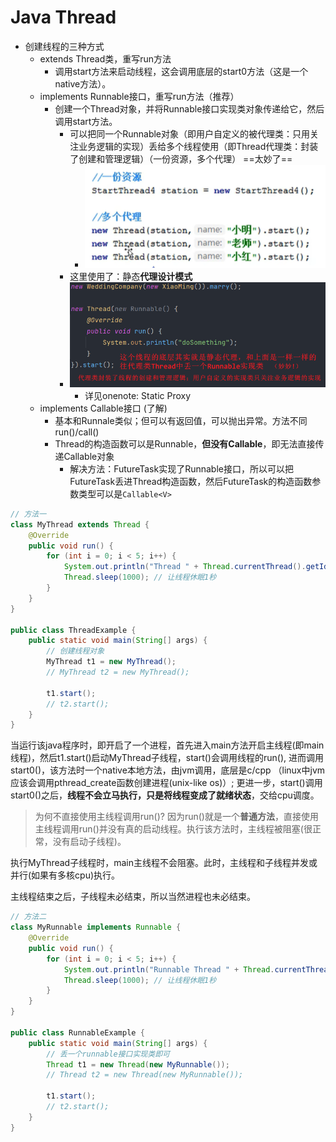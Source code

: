 # Java Thread

* 创建线程的三种方式
  * extends Thread类，重写run方法
    * 调用start方法来启动线程，这会调用底层的start0方法（这是一个native方法）。
  * implements Runnable接口，重写run方法（推荐）
    * 创建一个Thread对象，并将Runnable接口实现类对象传递给它，然后调用start方法。
      * 可以把同一个Runnable对象（即用户自定义的被代理类：只用关注业务逻辑的实现）丢给多个线程使用（即Thread代理类：封装了创建和管理逻辑）（一份资源，多个代理） ==太妙了==
        * ![picture 0](../images/47183e58ad94304f65901c4ffa16a944390e2761fce0cc176a729a43c566cb84.png)  
      * 这里使用了：静态**代理设计模式**
      * ![picture 1](../images/201740b20c191d51ffd42bc1a2972512ad5a64743acd687c47daf28f79f1b94d.png)  
        * 详见onenote: Static Proxy
  * implements Callable接口 (了解)
    * 基本和Runnale类似；但可以有返回值，可以抛出异常。方法不同run()/call()
    * Thread的构造函数可以是Runnable，**但没有Callable**，即无法直接传递Callable对象
      * 解决方法：FutureTask实现了Runnable接口，所以可以把FutureTask丢进Thread构造函数，然后FutureTask的构造函数参数类型可以是`Callable<V>`

```java
// 方法一
class MyThread extends Thread {
    @Override
    public void run() {
        for (int i = 0; i < 5; i++) {
            System.out.println("Thread " + Thread.currentThread().getId() + " is running");
            Thread.sleep(1000); // 让线程休眠1秒
        }
    }
}

public class ThreadExample {
    public static void main(String[] args) {
        // 创建线程对象
        MyThread t1 = new MyThread();
        // MyThread t2 = new MyThread();
        
        t1.start();
        // t2.start();
    }
}
```

当运行该java程序时，即开启了一个进程，首先进入main方法开启主线程(即main线程)，然后t1.start()启动MyThread子线程，start()会调用线程的run(), 进而调用start0()，该方法时一个native本地方法，由jvm调用，底层是c/cpp （linux中jvm应该会调用pthread_create函数创建进程(unix-like os)）; 
更进一步，start()调用start0()之后，**线程不会立马执行，只是将线程变成了就绪状态**，交给cpu调度。
> 为何不直接使用主线程调用run()? 因为run()就是一个**普通方法**，直接使用主线程调用run()并没有真的启动线程。执行该方法时，主线程被阻塞(很正常，没有启动子线程)。

执行MyThread子线程时，main主线程不会阻塞。此时，主线程和子线程并发或并行(如果有多核cpu)执行。

主线程结束之后，子线程未必结束，所以当然进程也未必结束。

```java
// 方法二
class MyRunnable implements Runnable {
    @Override
    public void run() {
        for (int i = 0; i < 5; i++) {
            System.out.println("Runnable Thread " + Thread.currentThread().getId() + " is running");
            Thread.sleep(1000); // 让线程休眠1秒
        }
    }
}

public class RunnableExample {
    public static void main(String[] args) {
        // 丢一个runnable接口实现类即可
        Thread t1 = new Thread(new MyRunnable());
        // Thread t2 = new Thread(new MyRunnable());
        
        t1.start();
        // t2.start();
    }
}
```

